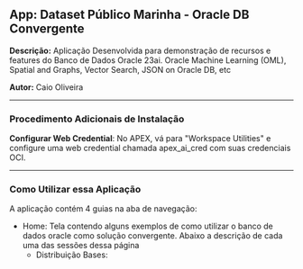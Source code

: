 ## **App: Dataset Público Marinha - Oracle DB Convergente**
**Descrição:** Aplicação Desenvolvida para demonstração de recursos e features do Banco de Dados Oracle 23ai. Oracle Machine Learning (OML), Spatial and Graphs, Vector Search, JSON on Oracle DB, etc

**Autor:** Caio Oliveira  

---

### **Procedimento Adicionais de Instalação**

**Configurar Web Credential**: No APEX, vá para "Workspace Utilities" e configure uma web credential chamada apex_ai_cred com suas credenciais OCI.

---

### **Como Utilizar essa Aplicação**

A aplicação contém 4 guias na aba de navegação:
* Home: Tela contendo alguns exemplos de como utilizar o banco de dados oracle como solução convergente. Abaixo a descrição de cada uma das sessões dessa página
  * Distribuição Bases: 